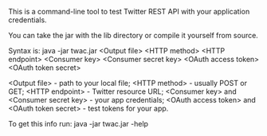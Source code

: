 This is a command-line tool to test Twitter REST API with your application credentials.

You can take the jar with the lib directory or compile it yourself from source.

Syntax is: java -jar twac.jar \<Output file\> \<HTTP method\> \<HTTP endpoint\> \<Consumer key\> \<Consumer secret key\> \<OAuth access token\> \<OAuth token secret\>

\<Output file\> - path to your local file;
\<HTTP method\> - usually POST or GET;
\<HTTP endpoint\> - Twitter resource URL;
\<Consumer key\> and <Consumer secret key\> - your app credentials;
\<OAuth access token\> and \<OAuth token secret\> - test tokens for your app.

To get this info run: java -jar twac.jar -help

